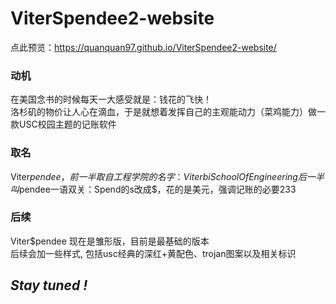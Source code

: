 # ViterSpendee2-website
点此预览：https://quanquan97.github.io/ViterSpendee2-website/

### 动机
在美国念书的时候每天一大感受就是：钱花的飞快！  
洛杉矶的物价让人心在滴血，于是就想着发挥自己的主观能动力（菜鸡能力）做一款USC校园主题的记账软件

### 取名
Viter$pendee，前一半取自工程学院的名字：Viterbi School Of Engineering  
后一半叫$pendee一语双关：Spend的s改成$，花的是美元，强调记账的必要233

### 后续
Viter$pendee 现在是雏形版，目前是最基础的版本  
后续会加一些样式, 包括usc经典的深红+黄配色、trojan图案以及相关标识  
## ***Stay tuned !***

